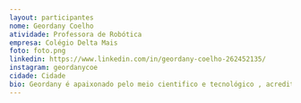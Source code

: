 ```yaml
---
layout: participantes
nome: Geordany Coelho
atividade: Professora de Robótica
empresa: Colégio Delta Mais
foto: foto.png
linkedin: https://www.linkedin.com/in/geordany-coelho-262452135/
instagram: geordanycoe
cidade: Cidade
bio: Geordany é apaixonado pelo meio cientifico e tecnológico , acredita que o futuro da educação passa pelo ensino de programação e técnicas de automação e controle ainda nas series iniciais do ensino fundamental. Com graduação em Física e Engenharia possui mais de dez anos de experiência como docente na educação básica e superior, além de atividades de pesquisa em ensino de ciências.
---
```

